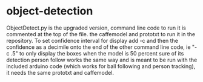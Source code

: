# object-detection
ObjectDetect.py is the upgraded version, command line code to run it is commented at the top of the file. the caffemodel and prototxt to run it in the repository.
To set confidence interval for display add -c and then the confidence as a decimile onto the end of the other command line code, ie "-c .5"  to only display the boxes when the model is 50 percent sure of its detection
person follow works the same way and is meant to be run with the included arduino code (which works for ball following and person tracking), it needs the same 
prototxt and caffemodel.
